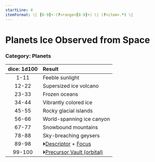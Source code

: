 ```yaml
---
startLine: 4
itemFormat: \| [0-9]+-(?<range>[0-9]+) \| (?<item>.*) \|
---
```

# Planets Ice Observed from Space
### Category: Planets

| dice: 1d100 | Result |
|:----:|:-------|
| 1-11 | Feeble sunlight |
| 12-22 | Supersized ice volcano |
| 23-33 | Frozen oceans |
| 34-44 | Vibrantly colored ice |
| 45-55 | Rocky glacial islands |
| 56-66 | World-spanning ice canyon |
| 67-77 | Snowbound mountains |
| 78-88 | Sky-breaching geysers |
| 89-98 | ⏵[Descriptor](Core_Descriptor.md) + [Focus](Core_Focus.md) |
| 99-100 | ⏵[Precursor Vault (orbital)](Vaults_Form.md) |